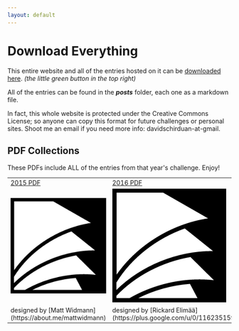 ```yaml
---
layout: default
---
```


# Download Everything

This entire website and all of the entries hosted on it can be [downloaded here](https://github.com/200WordRPG/200wordrpg.github.io). _(the little green button in the top right)_

All of the entries can be found in the **_posts_** folder, each one as a markdown file.

In fact, this whole website is protected under the Creative Commons License; so anyone can copy this format for future challenges or personal sites. Shoot me an email if you need more info: davidschirduan-at-gmail.

## PDF Collections
These PDFs include ALL of the entries from that year's challenge. Enjoy!
<table>
<tr>
<td><a href="https://systemmasterypodcast.com/">2015 PDF</a></td>
<td><a href="https://drive.google.com/file/d/0B80n8S8QrXvYdjZ1TjdYa2ZZcFk/view?usp=sharing">2016 PDF</a></td>
</tr>
<tr>
<td><a href="https://drive.google.com/open?id=0B80n8S8QrXvYaE5OX01aR0h0Y2c"><img src="/assets/images/papers.png" /></a></td>
<td><a href="https://drive.google.com/file/d/0B80n8S8QrXvYdjZ1TjdYa2ZZcFk/view?usp=sharing"><img src="/assets/images/papers.png" /></a></td>
</tr>
<tr>
<td>designed by [Matt Widmann](https://about.me/mattwidmann)</td>
<td>designed by [Rickard Elimää](https://plus.google.com/u/0/116235159947041206206/posts)</td>
</tr>
</table>